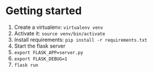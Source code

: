 # Getting started

1. Create a virtualenv: `virtualenv venv`
1. Activate it: `source venv/bin/activate`
1. Install requirements: `pip install -r requirements.txt`
1. Start the flask server
  1. `export FLASK_APP=server.py`
  1. `export FLASK_DEBUG=1`
  1. `flask run`
